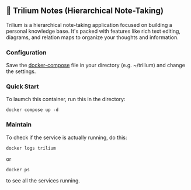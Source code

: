 ## 📁 Trilium Notes (Hierarchical Note-Taking)

Trilium is a hierarchical note-taking application focused on building a personal knowledge base. It's packed with features like rich text editing, diagrams, and relation maps to organize your thoughts and information.

### Configuration
Save the [docker-compose](./docker-compose.yml) file in your directory (e.g. ~/trilium) and change the settings.

### Quick Start
To laumch this container, run this in the directory:
```
docker compose up -d
```

### Maintain
To check if the service is actually running, do this:
```
docker logs trilium
````
or
```
docker ps
````
to see all the services running.
